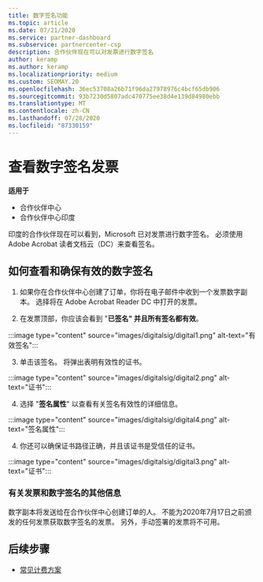 ```yaml
---
title: 数字签名功能
ms.topic: article
ms.date: 07/21/2020
ms.service: partner-dashboard
ms.subservice: partnercenter-csp
description: 合作伙伴现在可以对发票进行数字签名
author: keramp
ms.author: keramp
ms.localizationpriority: medium
ms.custom: SEOMAY.20
ms.openlocfilehash: 36ec53708a26b71f96da27978976c4bcf65db906
ms.sourcegitcommit: 93b7230d5807adc470775ee38d4e139d84980ebb
ms.translationtype: MT
ms.contentlocale: zh-CN
ms.lasthandoff: 07/28/2020
ms.locfileid: "87330159"
---
```

# <a name="view-digitally-signed-invoices"></a>查看数字签名发票

**适用于**

- 合作伙伴中心
- 合作伙伴中心印度


印度的合作伙伴现在可以看到，Microsoft 已对发票进行数字签名。 必须使用 Adobe Acrobat 读者文档云（DC）来查看签名。

## <a name="how-to-view-and-insure-a-valid-digital-signature"></a>如何查看和确保有效的数字签名


1. 如果你在合作伙伴中心创建了订单，你将在电子邮件中收到一个发票数字副本。 选择将在 Adobe Acrobat Reader DC 中打开的发票。


2. 在发票顶部，你应该会看到 "**已签名" 并且所有签名都有效**。
 
 :::image type="content" source="images/digitalsig/digital1.png" alt-text="有效签名":::

3. 单击该签名。 将弹出表明有效性的证书。

:::image type="content" source="images/digitalsig/digital2.png" alt-text="证书"::: 

4. 选择 "**签名属性**" 以查看有关签名有效性的详细信息。

:::image type="content" source="images/digitalsig/digital4.png" alt-text="签名属性"::: 

4. 你还可以确保证书路径正确，并且该证书是受信任的证书。

 :::image type="content" source="images/digitalsig/digital3.png" alt-text="证书":::

### <a name="additional-information-on-invoices-and-digital-signatures"></a>有关发票和数字签名的其他信息

数字副本将发送给在合作伙伴中心创建订单的人。 不能为2020年7月17日之前颁发的任何发票获取数字签名的发票。 另外，手动签署的发票将不可用。

## <a name="next-steps"></a>后续步骤

- [常见计费方案](common-billing-scenarios.md)